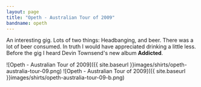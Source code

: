 ```yaml
---
layout: page
title: "Opeth - Australian Tour of 2009"
bandname: opeth
---
```


An interesting gig. Lots of two things: Headbanging, and beer. There was a lot of beer consumed.
In truth I would have appreciated drinking a little less. Before the gig I heard Devin Townsend's new album **Addicted**.

![Opeth - Australian Tour of 2009]({{ site.baseurl }}images/shirts/opeth-australia-tour-09.png)
![Opeth - Australian Tour of 2009]({{ site.baseurl }}images/shirts/opeth-australia-tour-09-b.png)
